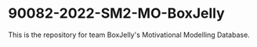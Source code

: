 # 90082-2022-SM2-MO-BoxJelly
This is the repository for team BoxJelly's Motivational Modelling Database.
